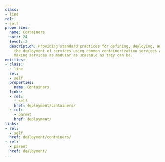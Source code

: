 ```yaml
---
class:
- line
rel:
- self
properties:
  name: Containers
  sort: 24
  level: 2
  description: Providing standard practices for defining, deploying, and managing
    the deployment of services using common containerization services and tooling,
    making services as modular as scalable as they can be.
entities:
- class:
  - line
  rel:
  - self
  properties:
    name: Containers
  links:
  - rel:
    - self
    href: deployment/containers/
  - rel:
    - parent
    href: deployment/
links:
- rel:
  - self
  href: deployment/containers/
- rel:
  - parent
  href: deployment/
...
```

